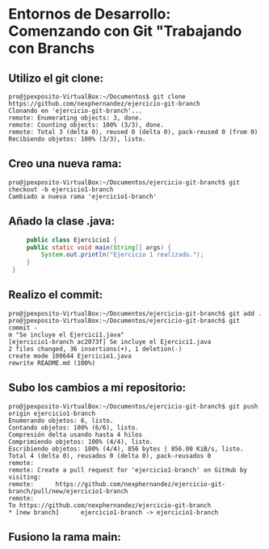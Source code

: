 # Entornos de Desarrollo: Comenzando con Git "Trabajando con Branchs

## Utilizo el git clone:

```CODE
pro@jpexposito-VirtualBox:~/Documentos$ git clone https://github.com/nexphernandez/ejercicio-git-branch
Clonando en 'ejercicio-git-branch'...
remote: Enumerating objects: 3, done.
remote: Counting objects: 100% (3/3), done.
remote: Total 3 (delta 0), reused 0 (delta 0), pack-reused 0 (from 0)
Recibiendo objetos: 100% (3/3), listo.
```

## Creo una nueva rama:

```CODE
pro@jpexposito-VirtualBox:~/Documentos/ejercicio-git-branch$ git checkout -b ejercicio1-branch
Cambiado a nueva rama 'ejercicio1-branch'
```

## Añado la clase .java:

```JAVA
     public class Ejercicio1 {
     public static void main(String[] args) {
         System.out.println("Ejercicio 1 realizado.");
     }
 }    
 ```

 ## Realizo el commit:

 ```Code
 pro@jpexposito-VirtualBox:~/Documentos/ejercicio-git-branch$ git add .
pro@jpexposito-VirtualBox:~/Documentos/ejercicio-git-branch$ git commit -
m "Se incluye el Ejercici1.java"
[ejercicio1-branch ac2073f] Se incluye el Ejercici1.java
 2 files changed, 36 insertions(+), 1 deletion(-)
 create mode 100644 Ejercicio1.java
 rewrite README.md (100%)
 ```

 ## Subo los cambios a mi repositorio:

 ```Code
pro@jpexposito-VirtualBox:~/Documentos/ejercicio-git-branch$ git push origin ejercicio1-branch
Enumerando objetos: 6, listo.
Contando objetos: 100% (6/6), listo.
Compresión delta usando hasta 4 hilos
Comprimiendo objetos: 100% (4/4), listo.
Escribiendo objetos: 100% (4/4), 856 bytes | 856.00 KiB/s, listo.
Total 4 (delta 0), reusados 0 (delta 0), pack-reusados 0
remote: 
remote: Create a pull request for 'ejercicio1-branch' on GitHub by visiting:
remote:      https://github.com/nexphernandez/ejercicio-git-branch/pull/new/ejercicio1-branch
remote: 
To https://github.com/nexphernandez/ejercicio-git-branch
 * [new branch]      ejercicio1-branch -> ejercicio1-branch
```

## Fusiono la rama main:

```Code
